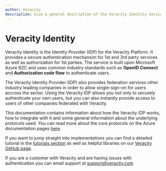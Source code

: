 ```yaml
---
author: Veracity
description: Give a general description of the Veracity Identity Service.
---
```


# Veracity Identity
Veracity Identity is the Identity Provider (IDP) for the Veracity Platform. It provides a secure authentication mechansim for 1st and 3rd party services as well as authorization for 1st parties. The service is built upon Microsoft Azure B2C and uses common industry standards such as **OpenID Connect** and **Authorization code flow** to authenticate users.

The Veracity Identity Provider (IDP) also provides federation services other industry leading companies in order to allow single-sign-on for users accross the sector. Using the Veracity IDP allows you not only to securely authenticate your own users, but you can also instantly provide access to users of other companies federated with Veracity.

This documentation contains information about how the Veracity IDP works, how to integrate with it and some general information about the underlying protocols used. You can read more about the core protocols on the Azure documentation pages [here](https://docs.microsoft.com/en-us/azure/active-directory/develop/v2-app-types).

If you want to jump straight into implementations you can find a detailed tutorial in the [tutorials section](nodejs-webapp-ts/1-introduction.md) as well as helpful libraries on our [Veracity GitHub page](https://github.com/veracity).

If you are a customer with Veracity and are having issues with authentication you can email support at [support@veracity.com](mailto:support@veracity.com)
